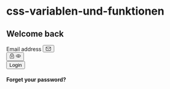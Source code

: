 # css-variablen-und-funktionen

 <main>
            <h2>Welcome back</h2>
            <label for="login-email">Email address</label>
            <button id="login-email" aria-placeholder="Email address">
                <svg
                    class="zds-icon RC794g X9n9TI DlJ4rT pVrzNP H3jvU7"
                    height="1em"
                    width="1em"
                    focusable="false"
                    fill="currentColor"
                    viewBox="0 0 24 24"
                    aria-labelledby="email-60"
                    role="img"
                    aria-hidden="false"
                >
                    <title id="email-60">email</title>
                    <path
                        d="M21 3H3a3.004 3.004 0 0 0-3 3v12a3.004 3.004 0 0 0 3 3h18a3.004 3.004 0 0 0 3-3V6a3.004 3.004 0 0 0-3-3zm0 1.5c.318 0 .597.122.84.291l-8.816 8.229a1.505 1.505 0 0 1-2.048 0L2.16 4.79c.243-.17.522-.29.84-.291h18zm0 15H3c-.828 0-1.5-.672-1.5-1.5V6.225l8.454 7.89A2.988 2.988 0 0 0 12 14.92a2.987 2.987 0 0 0 2.046-.804l8.454-7.89V18c0 .828-.672 1.5-1.5 1.5z"
                    ></path>
                </svg>
            </button>
            <br />
            <button aria-placeholder="Password">
                <svg
                    class="zds-icon RC794g X9n9TI DlJ4rT pVrzNP H3jvU7"
                    height="1em"
                    width="1em"
                    focusable="false"
                    fill="currentColor"
                    viewBox="0 0 24 24"
                    aria-labelledby="lock-closed-61"
                    role="img"
                    aria-hidden="false"
                >
                    <title id="lock-closed-61">lock-closed</title>
                    <path
                        d="M18.75 7.532V6.75a6.75 6.75 0 1 0-13.5 0v.782A2.994 2.994 0 0 0 2.566 10.5V21a3.004 3.004 0 0 0 3 3h12.868a3.004 3.004 0 0 0 3-3V10.5a2.993 2.993 0 0 0-2.684-2.968zM12 1.5c2.9 0 5.25 2.35 5.25 5.25v.75H6.75v-.75C6.75 3.85 9.1 1.5 12 1.5zM19.934 21c-.001.828-.672 1.5-1.5 1.5H5.566c-.828 0-1.499-.672-1.5-1.5V10.5c.001-.828.672-1.5 1.5-1.5H18.434c.828 0 1.5.672 1.5 1.5V21z"
                    ></path>
                    <path
                        d="M12 11.999a2.616 2.616 0 0 0-.75 5.128v1.623a.75.75 0 1 0 1.5 0v-1.624a2.62 2.62 0 0 0 1.875-2.502A2.625 2.625 0 0 0 12 11.999zm0 3.75a1.125 1.125 0 1 1 0-2.25 1.125 1.125 0 0 1 0 2.25z"
                    ></path>
                </svg>
                <svg
                    class="zds-icon RC794g X9n9TI DlJ4rT pVrzNP H3jvU7"
                    height="1em"
                    width="1em"
                    focusable="false"
                    fill="currentColor"
                    viewBox="0 0 24 24"
                    aria-labelledby="zeigen-62"
                    role="img"
                    aria-hidden="false"
                >
                    <title id="zeigen-62">Zeigen</title>
                    <path
                        d="M23.867 11.573c-3.149-4.565-7.363-7.08-11.866-7.08H12c-4.503 0-8.718 2.515-11.867 7.08a.753.753 0 0 0 .002.857c3.179 4.565 7.406 7.077 11.908 7.077h.053c4.485-.02 8.666-2.535 11.774-7.083a.754.754 0 0 0-.003-.85zM12.09 18.004h-.046c-3.856 0-7.521-2.127-10.37-6.005 2.821-3.876 6.472-6.003 10.328-6.003 3.856 0 7.508 2.128 10.329 6.005-2.782 3.86-6.403 5.986-10.24 6.003z"
                    ></path>
                    <path
                        d="M12 7.498a4.502 4.502 0 1 0 0 9.004 4.502 4.502 0 0 0 0-9.004zM12 15a3 3 0 1 1 0-6 3 3 0 0 1 0 6z"
                    ></path>
                </svg>
            </button>
            <br />
            <button id="login">Login</button>
            <br />
            <h4 id="forget">Forget your password?</h4>
        </main>
